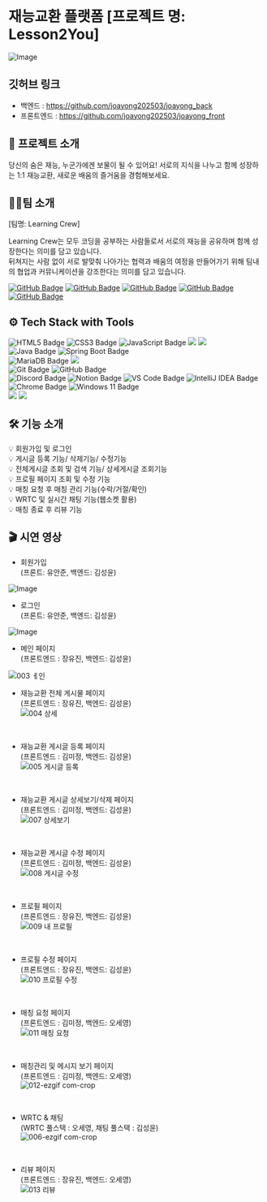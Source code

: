 # 재능교환 플랫폼 [프로젝트 명: Lesson2You] 

![Image](https://github.com/user-attachments/assets/bc351b7d-92cf-4993-8257-6d8196f2a45b)

## 깃허브 링크
- 백엔드 : https://github.com/joayong202503/joayong_back
- 프론트엔드 : https://github.com/joayong202503/joayong_front

## 🚀 프로젝트 소개
당신의 숨은 재능, 누군가에겐 보물이 될 수 있어요! 
서로의 지식을 나누고 함께 성장하는 1:1 재능교환, 새로운 배움의 즐거움을 경험해보세요.

## 🧑‍🦰팀 소개
[팀명: Learning Crew]

Learning Crew는 모두 코딩을 공부하는 사람들로서 서로의 재능을 공유하며 함께 성장한다는 의미를 담고 있습니다. <br/>
뒤쳐지는 사람 없이 서로 발맞춰 나아가는 협력과 배움의 여정을 만들어가기 위해 팀내의 협업과 커뮤니케이션을 강조한다는 의미를 담고 있습니다.

[![GitHub Badge](https://img.shields.io/badge/anjun0413-181717?logo=github&logoColor=white&labelColor=181717)](https://github.com/anjun0413)
[![GitHub Badge](https://img.shields.io/badge/cafephilia-181717?logo=github&logoColor=white&labelColor=181717)](https://github.com/cafephilia)
[![GitHub Badge](https://img.shields.io/badge/seyoung0314-181717?logo=github&logoColor=white&labelColor=181717)](https://github.com/seyoung0314)
[![GitHub Badge](https://img.shields.io/badge/chchch928-181717?logo=github&logoColor=white&labelColor=181717)](https://github.com/chchch928)
[![GitHub Badge](https://img.shields.io/badge/mjkim41-181717?logo=github&logoColor=white&labelColor=181717)](https://github.com/mjkim41)

## ⚙️ Tech Stack with Tools

![HTML5 Badge](https://img.shields.io/badge/HTML5-E34F26?logo=html5&logoColor=white)
![CSS3 Badge](https://img.shields.io/badge/CSS3-1572B6?logo=css3&logoColor=white)
![JavaScript Badge](https://img.shields.io/badge/JavaScript-F7DF1E?logo=javascript&logoColor=black&labelColor=F7DF1E)
<img src="https://img.shields.io/badge/React-61DAFB?style=flat-square&logo=React&logoColor=black"/>
<img src="https://img.shields.io/badge/Sass-CC6699?style=flat-square&logo=Sass&logoColor=white"/>
<br>
![Java Badge](https://img.shields.io/badge/Java-007396?logo=openjdk&logoColor=white&labelColor=007396)
![Spring Boot Badge](https://img.shields.io/badge/Spring%20Boot-6DB33F?logo=springboot&logoColor=white)
<br>
![MariaDB Badge](https://img.shields.io/badge/MariaDB-003545?logo=mariadb&logoColor=white)
<img src="https://img.shields.io/badge/Postman-FF6C37?style=flat-square&logo=Postman&logoColor=white"/>
<br>
![Git Badge](https://img.shields.io/badge/Git-F05032?logo=git&logoColor=white)
![GitHub Badge](https://img.shields.io/badge/GitHub-181717?logo=github&logoColor=white)<br>
![Discord Badge](https://img.shields.io/badge/Discord-5865F2?logo=discord&logoColor=white)
![Notion Badge](https://img.shields.io/badge/Notion-000000?logo=notion&logoColor=white)
![VS Code Badge](https://img.shields.io/badge/Visual%20Studio%20Code-007ACC?logo=visual-studio-code&logoColor=white)
![IntelliJ IDEA Badge](https://img.shields.io/badge/IntelliJ_Ultimate-000000?logo=intellijidea&logoColor=white&labelColor=000000)<br>
![Chrome Badge](https://img.shields.io/badge/Chrome-4285F4?logo=googlechrome&logoColor=white)
![Windows 11 Badge](https://img.shields.io/badge/Windows%2011-0078D6?logo=windows&logoColor=white)
<br>
<img src="https://img.shields.io/badge/aws-232F3E?style=for-the-badge&logo=aws&logoColor=white">
<img src="https://img.shields.io/badge/Docker-2496ED?style=flat-square&logo=Docker&logoColor=white"/>

## 🛠️ 기능 소개
💡 회원가입 및 로그인 <br/>
💡 게시글 등록 기능/ 삭제기능/ 수정기능<br/>
💡 전체게시글 조회 및 검색 기능/ 상세게시글 조회기능 <br/>
💡 프로필 페이지 조회 및 수정 기능<br/>
💡 매칭 요청 후 매칭 관리 기능(수락/거절/확인) <br/>
💡 WRTC 및 실시간 채팅 기능(웹소켓 활용) <br/>
💡 매칭 종료 후 리뷰 기능 <br/>

## 🎬 시연 영상

- 회원가입<br>
(프론트: 유안준, 백엔드: 김성윤)

![Image](https://github.com/user-attachments/assets/2bf0b199-96ee-4722-8a4b-c6fe5e62a9bd)

- 로그인
<br>(프론트: 유안준, 백엔드: 김성윤)

![Image](https://github.com/user-attachments/assets/3f92a441-740a-4b92-b0c3-89f3839c7863)

- 메인 페이지 <br>
(프론트엔드 : 장유진, 백엔드: 김성윤)<br>

![003 ㅔ인](https://github.com/user-attachments/assets/0a0c8421-ae32-41a8-a95b-58e63adda3f8)
<br>

- 재능교환 전체 게시물 페이지 <br>
(프론트엔드 : 장유진, 백엔드: 김성윤)<br>
![004 상세](https://github.com/user-attachments/assets/9c5f78e3-9b11-4176-b103-f68a29d94758)
<br>

- 재능교환 게시글 등록 페이지<br>
(프론트엔드 : 김미정, 백엔드: 김성윤)<br>
![005 게시글 등록](https://github.com/user-attachments/assets/8c2c9f47-7e49-4d5d-880b-03b762473e66)
<br>

- 재능교환 게시글 상세보기/삭제 페이지<br>
(프론트엔드 : 김미정, 백엔드: 김성윤)<br>
![007  상세보기](https://github.com/user-attachments/assets/57710cc5-dd94-4355-9e91-24d22c36c415)
<br>

- 재능교환 게시글 수정 페이지<br>
(프론트엔드 : 김미정, 백엔드: 김성윤)<br>
![008 게시글 수정](https://github.com/user-attachments/assets/b4521609-76a6-415f-9afe-6d03c8214ed2)
<br>

- 프로필 페이지<br>
(프론트엔드 : 장유진, 백엔드: 김성윤)<br>
![009 내 프로필](https://github.com/user-attachments/assets/840db8dd-a153-492a-9423-ba954e6f4891)
<br>

- 프로필 수정 페이지 <br>
(프론트엔드 : 장유진, 백엔드: 김성윤)<br>
![010 프로필 수정](https://github.com/user-attachments/assets/4e2d1314-1a6d-4fb1-8758-ff670c4290bd)
<br>

- 매칭 요청 페이지<br>
(프론트엔드 : 김미정, 백엔드: 오세영)<br>
![011 매칭 요청](https://github.com/user-attachments/assets/3ff335c3-2563-4c29-bc2f-becb458ac298)
<br>

- 매칭관리 및 메시지 보기 페이지<br>
(프론트엔드 : 김미정, 백엔드: 오세영)<br>
![012-ezgif com-crop](https://github.com/user-attachments/assets/01f1c0d3-0341-4c3e-8157-67ed4ec3a2b5)
<br>

- WRTC & 채팅 <br>
(WRTC 풀스택 : 오세영, 채팅 풀스택 : 김성윤)<br>
![006-ezgif com-crop](https://github.com/user-attachments/assets/8f26feef-bc16-499e-a1dc-76cf477adfdb)
<br>

- 리뷰 페이지<br>
(프론트엔드 : 장유진, 백엔드: 오세영)<br>
![013 리뷰](https://github.com/user-attachments/assets/282bc723-0ea8-473f-a3aa-b31f15a2ed88)
<br>
